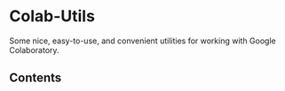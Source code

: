 # Colab-Utils
Some nice, easy-to-use, and convenient utilities for working with Google Colaboratory.
## Contents

<!--stackedit_data:
eyJoaXN0b3J5IjpbMTk2NzIwMzg1N119
-->